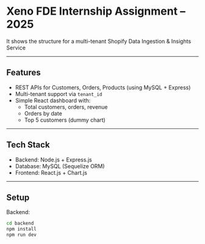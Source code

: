 # Xeno FDE Internship Assignment – 2025 
 
It shows the structure for a multi-tenant Shopify Data Ingestion & Insights Service

---

## Features
- REST APIs for Customers, Orders, Products (using MySQL + Express)
- Multi-tenant support via `tenant_id`
- Simple React dashboard with:
  - Total customers, orders, revenue
  - Orders by date
  - Top 5 customers (dummy chart)

---

## Tech Stack
- Backend: Node.js + Express.js
- Database: MySQL (Sequelize ORM)
- Frontend: React.js + Chart.js

---

## Setup
Backend:
```bash
cd backend
npm install
npm run dev
